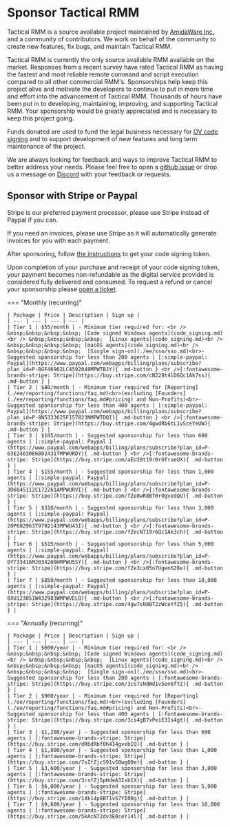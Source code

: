 # Sponsor Tactical RMM

Tactical RMM is a source available project maintained by [AmidaWare Inc.](https://github.com/amidaware) and a community of contributors. We work on behalf of the community to create new features, fix bugs, and maintain Tactical RMM.

Tactical RMM is currently the only source available RMM available on the market. Responses from a recent survey have rated Tactical RMM as having the fastest and most reliable remote command and script execution compared to all other commercial RMM's. Sponsorships help keep this project alive and motivate the developers to continue to put in more time and effort into the advancement of Tactical RMM. Thousands of hours have been put in to developing, maintaining, improving, and supporting Tactical RMM. Your sponsorship would be greatly appreciated and is necessary to keep this project going.

Funds donated are used to fund the legal business necessary for [OV code signing](code_signing.md#why-should-i-pay-for-code-signing) and to support development of new features and long term maintenance of the project.

We are always looking for feedback and ways to improve Tactical RMM to better address your needs. Please feel free to open a [github issue](https://github.com/amidaware/tacticalrmm/issues) or drop us a message on [Discord](https://discord.gg/upGTkWp) with your feedback or requests.

## Sponsor with Stripe or Paypal

Stripe is our preferred payment processor, please use Stripe instead of Paypal if you can.

If you need an invoices, please use Stripe as it will automatically generate invoices for you with each payment.

After sponsoring, follow [the instructions](code_signing.md#code-signing) to get your code signing token.

Upon completion of your purchase and receipt of your code signing token, your payment becomes non-refundable as the digital service provided is considered fully delivered and consumed. To request a refund or cancel your sponsorship please [open a ticket](https://support.amidaware.com/).


=== "Monthly (recurring)"

    | Package | Price | Description | Sign up |
    | --- | --- | --- | --- |
    | Tier 1 | $55/month | - Minimum tier required for: <br /> &nbsp;&nbsp;&nbsp;&nbsp; [Code signed Windows agents](code_signing.md)<br /> &nbsp;&nbsp;&nbsp;&nbsp;  [Linux agents](code_signing.md)<br /> &nbsp;&nbsp;&nbsp;&nbsp; [macOS agents](code_signing.md)<br /> &nbsp;&nbsp;&nbsp;&nbsp;  [Single sign-on](./ee/sso/sso.md)<br>- Suggested sponsorship for less than 200 agents | [:simple-paypal: Paypal](https://www.paypal.com/webapps/billing/plans/subscribe?plan_id=P-8GF46962LC4592048MPWTBJY){ .md-button } <br />[:fontawesome-brands-stripe: Stripe](https://buy.stripe.com/cN228t4lD6Qc1Ak7ss){ .md-button } |
    | Tier 2 | $80/month | - Minimum tier required for [Reporting](./ee/reporting/functions/faq.md)<br>(excluding [Founders](./ee/reporting/functions/faq.md#pricing) and Non-Profits)<br>- Suggested sponsorship for less than 400 agents | [:simple-paypal: Paypal](https://www.paypal.com/webapps/billing/plans/subscribe?plan_id=P-8N5333625F157823NMPWTDQI){ .md-button } <br />[:fontawesome-brands-stripe: Stripe](https://buy.stripe.com/4gwdRb6tL1vSceYeUW){ .md-button } |
    | Tier 3 | $105/month | - Suggested sponsorship for less than 600 agents | [:simple-paypal: Paypal ](https://www.paypal.com/webapps/billing/plans/subscribe?plan_id=P-63E24030E6802431TMPWURDY){ .md-button } <br />[:fontawesome-brands-stripe: Stripe](https://buy.stripe.com/aEU28t19r0rOfraeUX){ .md-button } |
    | Tier 4 | $155/month | - Suggested sponsorship for less than 1,000 agents | [:simple-paypal: Paypal](https://www.paypal.com/webapps/billing/plans/subscribe?plan_id=P-3D6045112C172261AMPWURVI){ .md-button } <br />[:fontawesome-brands-stripe: Stripe](https://buy.stripe.com/fZe8wR8BT0rOgvedQU){ .md-button } |
    | Tier 5 | $310/month | - Suggested sponsorship for less than 3,000 agents | [:simple-paypal: Paypal](https://www.paypal.com/webapps/billing/plans/subscribe?plan_id=P-20P602963T9792143MPWU43I){ .md-button } <br />[:fontawesome-brands-stripe: Stripe](https://buy.stripe.com/fZecN719r6Qc1Ak3ch){ .md-button } |
    | Tier 6 | $515/month | - Suggested sponsorship for less than 5,000 agents | [:simple-paypal: Paypal](https://www.paypal.com/webapps/billing/plans/subscribe?plan_id=P-0YT33416MJ034200HMPWU5SY){ .md-button } <br />[:fontawesome-brands-stripe: Stripe](https://buy.stripe.com/fZe3cx05n7Ugen628e){ .md-button } |
    | Tier 7 | $850/month | - Suggested sponsorship for less than 10,000 agents | [:simple-paypal: Paypal](https://www.paypal.com/webapps/billing/plans/subscribe?plan_id=P-8XU123051W432983WMPWVELQ){ .md-button } <br />[:fontawesome-brands-stripe: Stripe](https://buy.stripe.com/4gw7sN8BT2zWceYfZ5){ .md-button } |

=== "Annually (recurring)"

    | Package | Price | Description | Sign up |
    | --- | --- | --- | --- |
    | Tier 1 | $600/year | - Minimum tier required for: <br /> &nbsp;&nbsp;&nbsp;&nbsp; [Code signed Windows agents](code_signing.md)<br /> &nbsp;&nbsp;&nbsp;&nbsp;  [Linux agents](code_signing.md)<br /> &nbsp;&nbsp;&nbsp;&nbsp; [macOS agents](code_signing.md)<br /> &nbsp;&nbsp;&nbsp;&nbsp;  [Single sign-on](./ee/sso/sso.md)<br>- Suggested sponsorship for less than 200 agents | [:fontawesome-brands-stripe: Stripe](https://buy.stripe.com/3cs7sNdWd1vSen6fYZ){ .md-button } |
    | Tier 2 | $900/year | - Minimum tier required for [Reporting](./ee/reporting/functions/faq.md)<br>(excluding [Founders](./ee/reporting/functions/faq.md#pricing) and Non-Profits)<br>- Suggested sponsorship for less than 400 agents | [:fontawesome-brands-stripe: Stripe](https://buy.stripe.com/3cs4gB7xPeiE3Is4gt){ .md-button } |
    | Tier 3 | $1,200/year | - Suggested sponsorship for less than 600 agents | [:fontawesome-brands-stripe: Stripe](https://buy.stripe.com/dR6dRbf0h4I4gvebIQ){ .md-button } |
    | Tier 4 | $1,800/year | - Suggested sponsorship for less than 1,000 agents | [:fontawesome-brands-stripe: Stripe](https://buy.stripe.com/7sIfZjcS91vS0wg00e){ .md-button } |
    | Tier 5 | $3,600/year | - Suggested sponsorship for less than 3,000 agents | [:fontawesome-brands-stripe: Stripe](https://buy.stripe.com/3csfZj5pHdeA3IsbIX){ .md-button } |
    | Tier 6 | $6,000/year | - Suggested sponsorship for less than 5,000 agents | [:fontawesome-brands-stripe: Stripe](https://buy.stripe.com/14k14p8BT1vS7YI00g){ .md-button } |
    | Tier 7 | $9,600/year | - Suggested sponsorship for less than 10,000 agents | [:fontawesome-brands-stripe: Stripe](https://buy.stripe.com/5kAcN72dv3E0ceY14l){ .md-button } |
